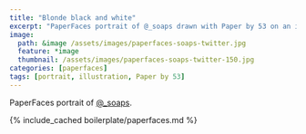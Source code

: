 ```yaml
---
title: "Blonde black and white"
excerpt: "PaperFaces portrait of @_soaps drawn with Paper by 53 on an iPad."
image: 
  path: &image /assets/images/paperfaces-soaps-twitter.jpg 
  feature: *image
  thumbnail: /assets/images/paperfaces-soaps-twitter-150.jpg
categories: [paperfaces]
tags: [portrait, illustration, Paper by 53]
---
```


PaperFaces portrait of [@_soaps](https://twitter.com/_soaps).

{% include_cached boilerplate/paperfaces.md %}
